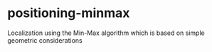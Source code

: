 # positioning-minmax
Localization using the Min-Max algorithm which is based on simple geometric considerations

